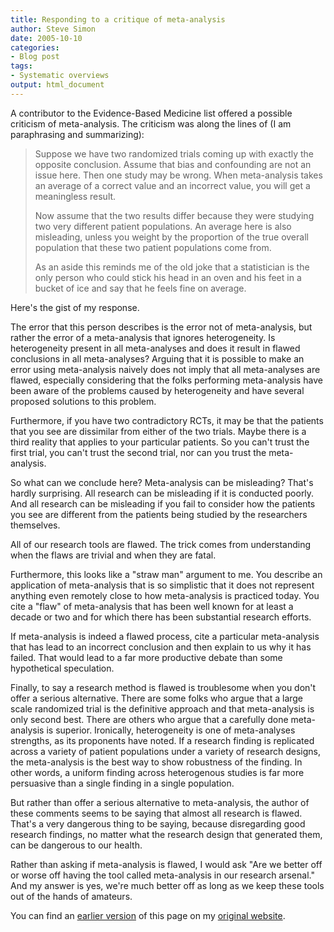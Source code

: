 ```yaml
---
title: Responding to a critique of meta-analysis
author: Steve Simon
date: 2005-10-10
categories:
- Blog post
tags:
- Systematic overviews
output: html_document
---
```

A contributor to the Evidence-Based Medicine list offered a possible
criticism of meta-analysis. The criticism was along the lines of (I am
paraphrasing and summarizing):

> Suppose we have two randomized trials coming up with exactly the
> opposite conclusion. Assume that bias and confounding are not an issue
> here. Then one study may be wrong. When meta-analysis takes an average
> of a correct value and an incorrect value, you will get a meaningless
> result.
>
> Now assume that the two results differ because they were studying two
> very different patient populations. An average here is also
> misleading, unless you weight by the proportion of the true overall
> population that these two patient populations come from.
>
> As an aside this reminds me of the old joke that a statistician is the
> only person who could stick his head in an oven and his feet in a
> bucket of ice and say that he feels fine on average.

Here's the gist of my response.

The error that this person describes is the error not of meta-analysis,
but rather the error of a meta-analysis that ignores heterogeneity. Is
heterogeneity present in all meta-analyses and does it result in flawed
conclusions in all meta-analyses? Arguing that it is possible to make an
error using meta-analysis naively does not imply that all meta-analyses
are flawed, especially considering that the folks performing
meta-analysis have been aware of the problems caused by heterogeneity
and have several proposed solutions to this problem.

Furthermore, if you have two contradictory RCTs, it may be that the
patients that you see are dissimilar from either of the two trials.
Maybe there is a third reality that applies to your particular patients.
So you can't trust the first trial, you can't trust the second trial,
nor can you trust the meta-analysis.

So what can we conclude here? Meta-analysis can be misleading? That's
hardly surprising. All research can be misleading if it is conducted
poorly. And all research can be misleading if you fail to consider how
the patients you see are different from the patients being studied by
the researchers themselves.

All of our research tools are flawed. The trick comes from understanding
when the flaws are trivial and when they are fatal.

Furthermore, this looks like a "straw man" argument to me. You
describe an application of meta-analysis that is so simplistic that it
does not represent anything even remotely close to how meta-analysis is
practiced today. You cite a "flaw" of meta-analysis that has been well
known for at least a decade or two and for which there has been
substantial research efforts.

If meta-analysis is indeed a flawed process, cite a particular
meta-analysis that has lead to an incorrect conclusion and then explain
to us why it has failed. That would lead to a far more productive debate
than some hypothetical speculation.

Finally, to say a research method is flawed is troublesome when you
don't offer a serious alternative. There are some folks who argue that
a large scale randomized trial is the definitive approach and that
meta-analysis is only second best. There are others who argue that a
carefully done meta-analysis is superior. Ironically, heterogeneity is
one of meta-analyses strengths, as its proponents have noted. If a
research finding is replicated across a variety of patient populations
under a variety of research designs, the meta-analysis is the best way
to show robustness of the finding. In other words, a uniform finding
across heterogenous studies is far more persuasive than a single finding
in a single population.

But rather than offer a serious alternative to meta-analysis, the author
of these comments seems to be saying that almost all research is flawed.
That's a very dangerous thing to be saying, because disregarding good
research findings, no matter what the research design that generated
them, can be dangerous to our health.

Rather than asking if meta-analysis is flawed, I would ask "Are we
better off or worse off having the tool called meta-analysis in our
research arsenal." And my answer is yes, we're much better off as long
as we keep these tools out of the hands of amateurs.

You can find an [earlier version][sim1] of this page on my [original website][sim2].


[sim1]: http://www.pmean.com/05/MetaanalysisCritique.html
[sim2]: http://www.pmean.com/original_site.html
